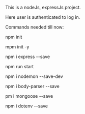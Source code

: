 This is a nodeJs, expressJs project.

Here user is authenticated to log in.

Commands needed till now:

npm init

mpm init -y

npm i express --save

npm run start

npm i nodemon --save-dev

npm i body-parser --save

pm i mongoose --save

npm i dotenv --save